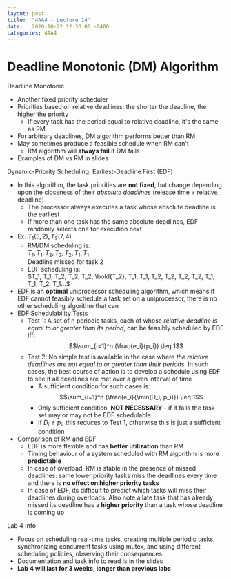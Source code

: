 ```yaml
---
layout: post
title:  "4AA4 - Lecture 14"
date:   2020-10-22 12:30:00 -0400
categories: 4AA4
---
```


Deadline Monotonic (DM) Algorithm
===

Deadline Monotonic
- Another fixed priority scheduler
- Priorities based on relative deadlines: the shorter the deadline, the higher the priority
    - If every task has the period equal to relative deadline, it's the same as RM
- For arbitrary deadlines, DM algorithm performs better than RM
- May sometimes produce a feasible schedule when RM can't
    - RM algorithm will **always fail** if DM fails
- Examples of DM vs RM in slides

Dynamic-Priority Scheduling: Earliest-Deadline First (EDF)
- In this algorithm, the task priorities are **not fixed**, but change depending upon the closeness of their *absolute deadlines* (release time + relative deadline)
    - The processor always executes a task whose absolute deadline is the earliest
    - If more than one task has the same absolute deadlines, EDF randomly selects one for execution next
- Ex: $T_1 (5, 2), T_2 (7, 4)$
    - RM/DM scheduling is:  
    $T_1, T_1, T_2, T_2, T_2, T_1, T_1$  
    Deadline missed for task 2
    - EDF scheduling is:  
    $T_1, T_1, T_2, T_2, T_2, \bold{T_2}, T_1, T_1, T_2, T_2, T_2, T_2, T_1, T_1, T_2, T_1...$
- EDF is an **optimal** uniprocessor scheduling algorithm, which means if EDF cannot feasibly schedule a task set on a uniprocessor, there is no other scheduling algorithm that can
- EDF Schedulability Tests
    - Test 1: A set of n periodic tasks, each of whose *relative deadline is equal to or greater than its period*, can be feasibly scheduled by EDF iff:  
    $$\sum_{i=1}^n (\frac{e_i}{p_i}) \leq 1$$  
    - Test 2: No simple test is available in the case where *the relative deadlines are not equal to or greater than their periods*. In such cases, the best course of action is to develop a schedule using EDF to see if all deadlines are met over a given interval of time
        - A sufficient condition for such cases is:  
        $$\sum_{i=1}^n (\frac{e_i}{\min(D_i, p_i)}) \leq 1$$
        - Only sufficient condition, **NOT NECESSARY** - if it fails the task set may or may not be EDF schedulable
        - If $D_i \geq p_i$, this reduces to Test 1, otherwise this is just a sufficient condition
- Comparison of RM and EDF
    - EDF is more flexible and has **better utilization** than RM
    - Timing behaviour of a system scheduled with RM algorithm is more **predictable**
    - In case of overload, RM is stable in the presence of missed deadlines: same lower priority tasks miss the deadlines every time and there is **no effect on higher priority tasks**
    - In case of EDF, its difficult to predict which tasks will miss their deadlines during overloads. Also note a late task that has already missed its deadline has a **higher priority** than a task whose deadline is coming up



Lab 4 Info
- Focus on scheduling real-time tasks, creating multiple periodic tasks, synchronizing concurrent tasks using mutex, and using different scheduling policies, observing their consequences
- Documentation and task info to read is in the slides
- **Lab 4 will last for 3 weeks, longer than previous labs**